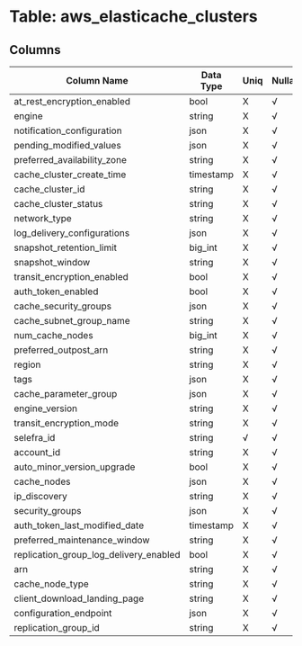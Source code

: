 # Table: aws_elasticache_clusters

## Columns 

|  Column Name   |  Data Type  | Uniq | Nullable | Description | 
|  ----  | ----  | ----  | ----  | ---- | 
| at_rest_encryption_enabled | bool | X | √ |  | 
| engine | string | X | √ |  | 
| notification_configuration | json | X | √ |  | 
| pending_modified_values | json | X | √ |  | 
| preferred_availability_zone | string | X | √ |  | 
| cache_cluster_create_time | timestamp | X | √ |  | 
| cache_cluster_id | string | X | √ |  | 
| cache_cluster_status | string | X | √ |  | 
| network_type | string | X | √ |  | 
| log_delivery_configurations | json | X | √ |  | 
| snapshot_retention_limit | big_int | X | √ |  | 
| snapshot_window | string | X | √ |  | 
| transit_encryption_enabled | bool | X | √ |  | 
| auth_token_enabled | bool | X | √ |  | 
| cache_security_groups | json | X | √ |  | 
| cache_subnet_group_name | string | X | √ |  | 
| num_cache_nodes | big_int | X | √ |  | 
| preferred_outpost_arn | string | X | √ |  | 
| region | string | X | √ |  | 
| tags | json | X | √ |  | 
| cache_parameter_group | json | X | √ |  | 
| engine_version | string | X | √ |  | 
| transit_encryption_mode | string | X | √ |  | 
| selefra_id | string | √ | √ | random id | 
| account_id | string | X | √ |  | 
| auto_minor_version_upgrade | bool | X | √ |  | 
| cache_nodes | json | X | √ |  | 
| ip_discovery | string | X | √ |  | 
| security_groups | json | X | √ |  | 
| auth_token_last_modified_date | timestamp | X | √ |  | 
| preferred_maintenance_window | string | X | √ |  | 
| replication_group_log_delivery_enabled | bool | X | √ |  | 
| arn | string | X | √ |  | 
| cache_node_type | string | X | √ |  | 
| client_download_landing_page | string | X | √ |  | 
| configuration_endpoint | json | X | √ |  | 
| replication_group_id | string | X | √ |  | 


